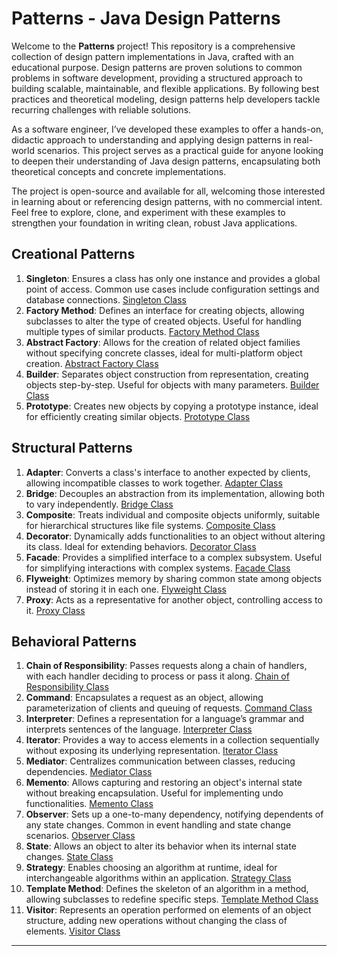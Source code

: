 # Patterns - Java Design Patterns

Welcome to the **Patterns** project! This repository is a comprehensive collection of design pattern implementations in Java, crafted with an educational purpose. Design patterns are proven solutions to common problems in software development, providing a structured approach to building scalable, maintainable, and flexible applications. By following best practices and theoretical modeling, design patterns help developers tackle recurring challenges with reliable solutions.

As a software engineer, I’ve developed these examples to offer a hands-on, didactic approach to understanding and applying design patterns in real-world scenarios. This project serves as a practical guide for anyone looking to deepen their understanding of Java design patterns, encapsulating both theoretical concepts and concrete implementations.

The project is open-source and available for all, welcoming those interested in learning about or referencing design patterns, with no commercial intent. Feel free to explore, clone, and experiment with these examples to strengthen your foundation in writing clean, robust Java applications.

## Creational Patterns

1. **Singleton**: Ensures a class has only one instance and provides a global point of access. Common use cases include configuration settings and database connections. [Singleton Class](src/main/java/com/paulocanale/Singleton.java)
2. **Factory Method**: Defines an interface for creating objects, allowing subclasses to alter the type of created objects. Useful for handling multiple types of similar products. [Factory Method Class](src/main/java/com/paulocanale/FactoryMethod.java)
3. **Abstract Factory**: Allows for the creation of related object families without specifying concrete classes, ideal for multi-platform object creation. [Abstract Factory Class](src/main/java/com/paulocanale/AbstractFactory.java)
4. **Builder**: Separates object construction from representation, creating objects step-by-step. Useful for objects with many parameters. [Builder Class](src/main/java/com/paulocanale/Builder.java)
5. **Prototype**: Creates new objects by copying a prototype instance, ideal for efficiently creating similar objects. [Prototype Class](src/main/java/com/paulocanale/Prototype.java)

## Structural Patterns

1. **Adapter**: Converts a class's interface to another expected by clients, allowing incompatible classes to work together. [Adapter Class](src/main/java/com/paulocanale/Adapter.java)
2. **Bridge**: Decouples an abstraction from its implementation, allowing both to vary independently. [Bridge Class](src/main/java/com/paulocanale/Bridge.java)
3. **Composite**: Treats individual and composite objects uniformly, suitable for hierarchical structures like file systems. [Composite Class](src/main/java/com/paulocanale/Composite.java)
4. **Decorator**: Dynamically adds functionalities to an object without altering its class. Ideal for extending behaviors. [Decorator Class](src/main/java/com/paulocanale/Decorator.java)
5. **Facade**: Provides a simplified interface to a complex subsystem. Useful for simplifying interactions with complex systems. [Facade Class](src/main/java/com/paulocanale/Facade.java)
6. **Flyweight**: Optimizes memory by sharing common state among objects instead of storing it in each one. [Flyweight Class](src/main/java/com/paulocanale/Flyweight.java)
7. **Proxy**: Acts as a representative for another object, controlling access to it. [Proxy Class](src/main/java/com/paulocanale/Proxy.java)

## Behavioral Patterns

1. **Chain of Responsibility**: Passes requests along a chain of handlers, with each handler deciding to process or pass it along. [Chain of Responsibility Class](src/main/java/com/paulocanale/ChainOfResponsibility.java)
2. **Command**: Encapsulates a request as an object, allowing parameterization of clients and queuing of requests. [Command Class](src/main/java/com/paulocanale/Command.java)
3. **Interpreter**: Defines a representation for a language’s grammar and interprets sentences of the language. [Interpreter Class](src/main/java/com/paulocanale/Interpreter.java)
4. **Iterator**: Provides a way to access elements in a collection sequentially without exposing its underlying representation. [Iterator Class](src/main/java/com/paulocanale/Iterator.java)
5. **Mediator**: Centralizes communication between classes, reducing dependencies. [Mediator Class](src/main/java/com/paulocanale/Mediator.java)
6. **Memento**: Allows capturing and restoring an object's internal state without breaking encapsulation. Useful for implementing undo functionalities. [Memento Class](src/main/java/com/paulocanale/Memento.java)
7. **Observer**: Sets up a one-to-many dependency, notifying dependents of any state changes. Common in event handling and state change scenarios. [Observer Class](src/main/java/com/paulocanale/Observer.java)
8. **State**: Allows an object to alter its behavior when its internal state changes. [State Class](src/main/java/com/paulocanale/State.java)
9. **Strategy**: Enables choosing an algorithm at runtime, ideal for interchangeable algorithms within an application. [Strategy Class](src/main/java/com/paulocanale/Strategy.java)
10. **Template Method**: Defines the skeleton of an algorithm in a method, allowing subclasses to redefine specific steps. [Template Method Class](src/main/java/com/paulocanale/TemplateMethod.java)
11. **Visitor**: Represents an operation performed on elements of an object structure, adding new operations without changing the class of elements. [Visitor Class](src/main/java/com/paulocanale/Visitor.java)

---